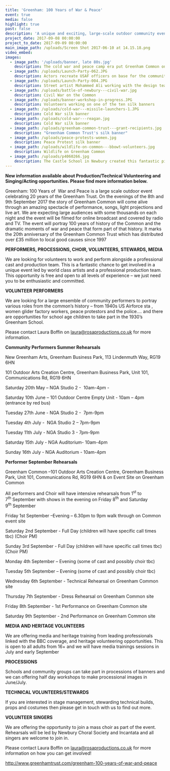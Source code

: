 ```yaml
---
title: 'Greenham: 100 Years of War & Peace'
event: true
media: false
highlight: true
past: false
description: 'A unique and exciting, large-scale outdoor community event will be held on Friday 8th and Saturday 9th September 2017 at Greenham Common. Greenham: War and Peace is a professionally led event project which is inviting hundreds of people from the local community to take part.'
project_date: 2017-09-08 00:00:00
project_to_date: 2017-09-09 00:00:00
main_image_path: /uploads/Screen Shot 2017-06-10 at 14.15.18.png
video_embed:
images:
  - image_path: '/uploads/banner, late 80s.jpg'
    description: The cold war and peace camp era put Greenham Common on the international map
  - image_path: /uploads/Launch-Party-062.JPG
    description: Actors recreate USAF officers on base for the community launch
  - image_path: /uploads/Launch-Party-004.JPG
    description: Street artist Mohammed Ali working with the design team
  - image_path: /uploads/battle-of-newbury---civil-war.jpg
    description: Civil War on the Common
  - image_path: /uploads/banner-workshop-in-progress.JPG
    description: Volunteers working on one of the ten silk banners
  - image_path: /uploads/cold-war---missile-launchers-1.JPG
    description: Cold War silk banner
  - image_path: /uploads/cold-war---reagan.jpg
    description: Cold War silk banner
  - image_path: /uploads/greenham-common-trust---grant-recipients.jpg
    description: "Greenham Common Trust's silk banner"
  - image_path: /uploads/peace-protests-women.jpg
    description: Peace Protest silk banner
  - image_path: /uploads/wildlife-on-common---bbowt-volunteers.jpg
    description: Wildlife on Greenham Common
  - image_path: /uploads/p4060266.jpg
    description: The Castle School in Newbury created this fantastic picture to show us all how much they love Greenham Common.
---
```



**New information available about Production/Technical Volunteering and Singing/Acting opportunities. Please find more information below.**

Greenham: 100 Years of  War and Peace is a large scale outdoor event celebrating 20 years of the Greenham Trust. On the evenings of the 8th and 9th September 2017 the story of Greenham Common will come alive through an amazing spectacle of performance, songs, light projections and live art. We are expecting large audiences with some thousands on each night and the event will be filmed for online broadcast and covered by radio and TV. The event will portray 100 years of history of the Common and the dramatic moments of war and peace that form part of that history. It marks the 20th anniversary of the Greenham Common Trust which has distributed over £35 million to local good causes since 1997

**PERFORMERS, PROCESSIONS, CHOIR, VOLUNTEERS, STEWARDS, MEDIA**

We are looking for volunteers to work and perform alongside a professional cast and production team. This is a fantastic chance to get involved in a unique event led by world class artists and a professional production team. This opportunity is free and open to all levels of experience – we just need you to be enthusiastic and committed.

**VOLUNTEER PERFORMERS**

We are looking for a large ensemble of community performers to portray various roles from the common’s history – from 1940s US Airforce sta , women glider factory workers, peace protestors and the police…. and there are opportunities for school age children to take part in the 1930’s Greenham School.

Please contact Laura Boffin on [laura@rosaproductions.co.uk](javascript:void(location.href='mailto:'+String.fromCharCode(108,97,117,114,97,64,114,111,115,97,112,114,111,100,117,99,116,105,111,110,115,46,99,111,46,117,107))) for more information.

**Community Performers Summer Rehearsals**

New Greenham Arts, Greenham Business Park, 113 Lindenmuth Way, RG19 6HN

101 Outdoor Arts Creation Centre, Greenham Business Park, Unit 101, Communications Rd, RG19 6HN

Saturday 20th May – NGA Studio 2 -  10am-4pm -

Saturday 10th June – 101 Outdoor Centre Empty Unit - 10am – 4pm (entrance by red bus)

Tuesday 27th June - NGA Studio 2 -  7pm-9pm

Tuesday 4th July -  NGA Studio 2 – 7pm-9pm

Tuesday 11th July - NGA Studio 3 - 7pm-9pm

Saturday 15th July - NGA Auditorium- 10am-4pm

Sunday 16th July - NGA Auditorium - 10am-4pm

**Performer September Rehearsals**

Greenham Common –101 Outdoor Arts Creation Centre, Greenham Business Park, Unit 101, Communications Rd, RG19 6HN & on Event Site on Greenham Common

All performers and Choir will have intensive rehearsals from 1<sup>st</sup> to 7<sup>th</sup> September with shows in the evening on Friday 8<sup>th</sup> and Saturday 9<sup>th</sup> September

Friday 1st September –Evening – 6.30pm to 9pm walk through on Common event site

Saturday 2nd September - Full Day (children will have specific call times tbc) (Choir PM)

Sunday 3rd September - Full Day (children will have specific call times tbc) (Choir PM)

Monday 4th September – Evening (some of cast and possibly choir tbc)

Tuesday 5th September – Evening (some of cast and possibly choir tbc)

Wednesday 6th September - Technical Rehearsal on Greenham Common site

Thursday 7th September - Dress Rehearsal on Greenham Common site

Friday 8th September - 1st Performance on Greenham Common site

Saturday 9th September - 2nd Performance on Greenham Common site

**MEDIA AND HERITAGE VOLUNTEERS**

We are offering media and heritage training from leading professionals linked with the BBC coverage, and heritage volunteering opportunities. This is open to all adults from 16+ and we will have media trainings sessions in July and early September

**PROCESSIONS**

Schools and community groups can take part in processions of banners and we can offering half day workshops to make processional images in June/July.

**TECHNICAL VOLUNTEERS/STEWARDS**

If you are interested in stage management, stewarding technical builds, props and costumes then please get in touch with us to find out more.

**VOLUNTEER SINGERS**

We are offering the opportunity to join a mass choir as part of the event. Rehearsals will be led by Newbury Choral Society and Incantata and all singers are welcome to join in.

Please contact Laura Boffin on [laura@rosaproductions.co.uk](javascript:void(location.href='mailto:'+String.fromCharCode(108,97,117,114,97,64,114,111,115,97,112,114,111,100,117,99,116,105,111,110,115,46,99,111,46,117,107))) for more information on how you can get involved!

http://www.greenhamtrust.com/greenham-100-years-of-war-and-peace